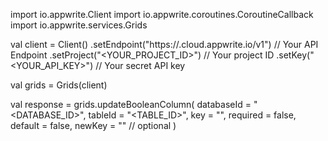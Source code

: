 import io.appwrite.Client
import io.appwrite.coroutines.CoroutineCallback
import io.appwrite.services.Grids

val client = Client()
    .setEndpoint("https://<REGION>.cloud.appwrite.io/v1") // Your API Endpoint
    .setProject("<YOUR_PROJECT_ID>") // Your project ID
    .setKey("<YOUR_API_KEY>") // Your secret API key

val grids = Grids(client)

val response = grids.updateBooleanColumn(
    databaseId = "<DATABASE_ID>",
    tableId = "<TABLE_ID>",
    key = "",
    required = false,
    default = false,
    newKey = "" // optional
)

